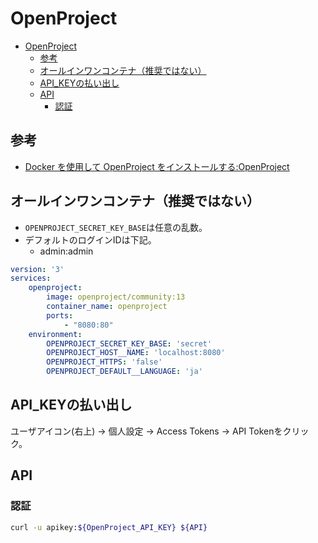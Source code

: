# OpenProject

- [OpenProject](#openproject)
  - [参考](#参考)
  - [オールインワンコンテナ（推奨ではない）](#オールインワンコンテナ推奨ではない)
  - [API\_KEYの払い出し](#api_keyの払い出し)
  - [API](#api)
    - [認証](#認証)

## 参考

- [Docker を使用して OpenProject をインストールする:OpenProject](https://www.openproject.org/docs/installation-and-operations/installation/docker/)

## オールインワンコンテナ（推奨ではない）

- `OPENPROJECT_SECRET_KEY_BASE`は任意の乱数。
- デフォルトのログインIDは下記。
    - admin:admin

``` yml
version: '3'
services:
    openproject:
        image: openproject/community:13
        container_name: openproject
        ports: 
            - "8080:80"
    environment:
        OPENPROJECT_SECRET_KEY_BASE: 'secret'
        OPENPROJECT_HOST__NAME: 'localhost:8080'
        OPENPROJECT_HTTPS: 'false'
        OPENPROJECT_DEFAULT__LANGUAGE: 'ja'
```

## API_KEYの払い出し

ユーザアイコン(右上) -> 個人設定 -> Access Tokens -> API Tokenをクリック。

## API

### 認証

``` bash
curl -u apikey:${OpenProject_API_KEY} ${API}
```
